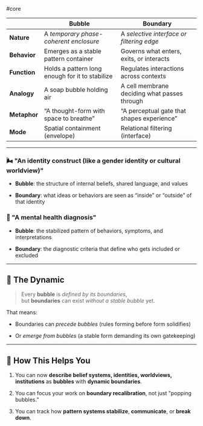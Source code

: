 #core 

|              | **Bubble**                                      | **Boundary**                                 |
| ------------ | ----------------------------------------------- | -------------------------------------------- |
| **Nature**   | A _temporary phase-coherent enclosure_          | A _selective interface or filtering edge_    |
| **Behavior** | Emerges as a stable pattern container           | Governs what enters, exits, or interacts     |
| **Function** | Holds a pattern long enough for it to stabilize | Regulates interactions across contexts       |
| **Analogy**  | A soap bubble holding air                       | A cell membrane deciding what passes through |
| **Metaphor** | “A thought-form with space to breathe”          | “A perceptual gate that shapes experience”   |
| **Mode**     | Spatial containment (envelope)                  | Relational filtering (interface)             |

---

### 🌬 "An identity construct (like a gender identity or cultural worldview)"

- **Bubble**: the structure of internal beliefs, shared language, and values
    
- **Boundary**: what ideas or behaviors are seen as “inside” or “outside” of that identity
    

### 🧠 "A mental health diagnosis"

- **Bubble**: the stabilized pattern of behaviors, symptoms, and interpretations
    
- **Boundary**: the diagnostic criteria that define who gets included or excluded
    

---

## 🔁 The Dynamic

> Every **bubble** is _defined by its boundaries_,  
> but **boundaries** can exist _without a stable bubble_ yet.

That means:

- Boundaries can _precede bubbles_ (rules forming before form solidifies)
    
- Or _emerge from bubbles_ (a stable form demanding its own gatekeeping)
    

---

## 🧩 How This Helps You

1. You can now **describe belief systems, identities, worldviews, institutions** as **bubbles** with **dynamic boundaries**.
    
2. You can focus your work on **boundary recalibration**, not just "popping bubbles.”
    
3. You can track how **pattern systems stabilize**, **communicate**, or **break down**.